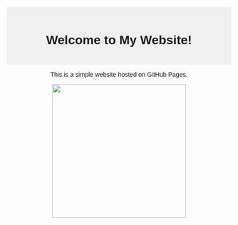 # <!DOCTYPE html>
<html>
<head>
    <title>Your Website Name</title>
    <style>
        body { font-family: Arial; text-align: center; }
        .header { background: #f0f0f0; padding: 20px; }
    </style>
</head>
<body>
    <div class="header">
        <h1>Welcome to My Website!</h1>
    </div>
    <p>This is a simple website hosted on GitHub Pages.</p>
    <img src="your-image.jpg" width="300">
</body>
</html>
